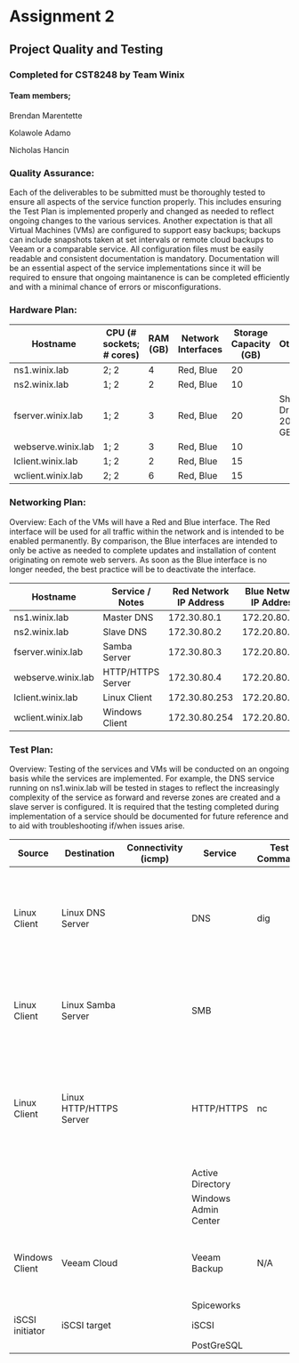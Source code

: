 # Assignment 2
## Project Quality and Testing
### Completed for CST8248 by Team Winix

#### Team members;
Brendan Marentette

Kolawole Adamo

Nicholas Hancin

### Quality Assurance:

  Each of the deliverables to be submitted must be thoroughly tested to ensure all aspects of the service function properly. This
includes ensuring the Test Plan is implemented properly and changed as needed to reflect ongoing changes to the various services.
Another expectation is that all Virtual Machines (VMs) are configured to support easy backups; backups can include snapshots taken
at set intervals or remote cloud backups to Veeam or a comparable service. All configuration files must be easily readable and 
consistent documentation is mandatory. Documentation will be an essential aspect of the service implementations since it will be 
required to ensure that ongoing maintanence is can be completed efficiently and with a minimal chance of errors or misconfigurations.

### Hardware Plan:

| Hostname           | CPU (# sockets; # cores) | RAM (GB) | Network Interfaces | Storage Capacity (GB) | Other              |
|--------------------|--------------------------|----------|--------------------|-----------------------|--------------------|
| ns1.winix.lab      | 2; 2                     | 4        | Red, Blue          | 20                    |                    |
| ns2.winix.lab      | 1; 2                     | 2        | Red, Blue          | 10                    |                    |
| fserver.winix.lab  | 1; 2                     | 3        | Red, Blue          | 20                    | Share Drive: 20 GB |
| webserve.winix.lab | 1; 2                     | 3        | Red, Blue          | 10                    |                    |
| lclient.winix.lab  | 1; 2                     | 2        | Red, Blue          | 15                    |                    |
| wclient.winix.lab  | 2; 2                     | 6        | Red, Blue          | 15                    |                    |


### Networking Plan:

Overview: Each of the VMs will have a Red and Blue interface. The Red interface will be used for all traffic within the network
and is intended to be enabled permanently. By comparison, the Blue interfaces are intended to only be active as needed to complete
updates and installation of content originating on remote web servers. As soon as the Blue interface is no longer needed, the best
practice will be to deactivate the interface.

| Hostname           | Service / Notes   | Red Network IP Address | Blue Network IP Address |
|--------------------|-------------------|------------------------|-------------------------|
| ns1.winix.lab      | Master DNS        | 172.30.80.1            | 172.20.80.1             |
| ns2.winix.lab      | Slave DNS         | 172.30.80.2            | 172.20.80.2             |
| fserver.winix.lab  | Samba Server      | 172.30.80.3            | 172.20.80.3             |
| webserve.winix.lab | HTTP/HTTPS Server | 172.30.80.4            | 172.20.80.4             |
| lclient.winix.lab  | Linux Client      | 172.30.80.253          | 172.20.80.253           |
| wclient.winix.lab  | Windows Client    | 172.30.80.254          | 172.20.80.254           |


### Test Plan:

Overview: Testing of the services and VMs will be conducted on an ongoing basis while the services are implemented. For example,
the DNS service running on ns1.winix.lab will be tested in stages to reflect the increasingly complexity of the service as forward
and reverse zones are created and a slave server is configured. It is required that the testing completed during implementation of 
a service should be documented for future reference and to aid with troubleshooting if/when issues arise.

| Source          | Destination             | Connectivity (icmp) | Service              | Test Command | Result | Comment                                                                                                 | Test Date |
|-----------------|-------------------------|---------------------|----------------------|--------------|--------|---------------------------------------------------------------------------------------------------------|-----------|
| Linux Client    | Linux DNS Server        |                     | DNS                  | dig          |        | Test name resolution on both master and slave servers; test reverse and forward zones                   |           |
| Linux Client    | Linux Samba Server      |                     | SMB                  |              |        | Test read and write abilities; test to ensure only valid user has access                                |           |
| Linux Client    | Linux HTTP/HTTPS Server |                     | HTTP/HTTPS           | nc           |        | Test secure site; ensure HTTPS is working and site is visible in browser; also test command line access |           |
|                 |                         |                     | Active Directory     |              |        |                                                                                                         |           |
|                 |                         |                     | Windows Admin Center |              |        |                                                                                                         |           |
| Windows Client  | Veeam Cloud             |                     | Veeam Backup         | N/A          |        | Test to ensure a backup can be successfully completed                                                   |           |
|                 |                         |                     | Spiceworks           |              |        |                                                                                                         |           |
| iSCSI initiator | iSCSI target            |                     | iSCSI                |              |        |                                                                                                         |           |
|                 |                         |                     | PostGreSQL           |              |        |                                                                                                         |           |

